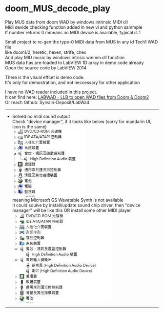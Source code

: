 # doom_MUS_decode_play
Play MUS data from doom WAD by windows intrinsic MIDI dll  
Midi devide checking function added in new vi and python sammple  
If number returns 0 mmeans no MIDI device is available, typical is 1

Small project to re-gen the type-0 MIDI data from MUS in any id Tech1 WAD file  
like doom1/2, heretic, hexen, strife, chex  
And play MID music by windows intrisic winmm.dll function  
MUS data has pre-loaded to LabVIEW 1D array in demo code already  
Open the source code by LabVIEW 2014  

There is the visual effcet is demo code.  
It's only for demostration, and not neccessary for other application  

I have no WAD reader included in this project.  
It can find here: [LABWAD - LLB to open WAD files from Doom & Doom2](https://forums.ni.com/t5/Example-Code/LABWAD-LLB-to-open-WAD-files-from-Doom-amp-Doom2/ta-p/3994533)  
Or reach Github: Sylvain-Deposit/LabWad  

***  
* Solved no midi sound output  
Check "device manager", if it looks like below (sorry for mandarin UI, icon is the same)  
![image](https://github.com/KurtDing/LabMUSplayer/blob/main/no_midi_solve/unavalible.JPG)  
meaning Microsoft GS Wavetable Synth is not available  
It could soulve by install/update sound chip driver, then "device manager" will be like this
OR install some other MIDI player  
![image](https://github.com/KurtDing/LabMUSplayer/blob/main/no_midi_solve/avalible.JPG)  
***  

